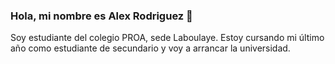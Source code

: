 ### Hola,  mi nombre es Alex Rodriguez 👋

Soy estudiante del colegio PROA, sede Laboulaye.
Estoy cursando mi último año como estudiante de secundario y voy a arrancar la universidad.
